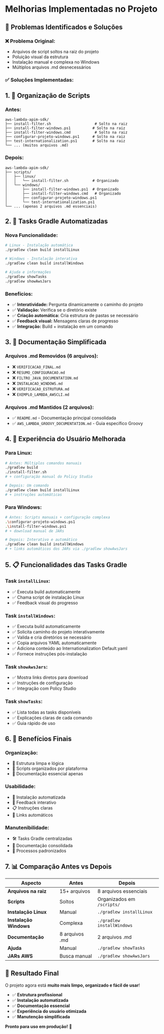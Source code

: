 # Melhorias Implementadas no Projeto

## 🎯 Problemas Identificados e Soluções

### ❌ **Problema Original:**
- Arquivos de script soltos na raiz do projeto
- Poluição visual da estrutura
- Instalação manual e complexa no Windows
- Múltiplos arquivos .md desnecessários

### ✅ **Soluções Implementadas:**

## 1. 📁 Organização de Scripts

### **Antes:**
```
aws-lambda-apim-sdk/
├── install-filter.sh                    # Solto na raiz
├── install-filter-windows.ps1          # Solto na raiz
├── install-filter-windows.cmd           # Solto na raiz
├── configurar-projeto-windows.ps1      # Solto na raiz
├── test-internationalization.ps1       # Solto na raiz
└── ... (muitos arquivos .md)
```

### **Depois:**
```
aws-lambda-apim-sdk/
├── scripts/
│   ├── linux/
│   │   └── install-filter.sh           # Organizado
│   └── windows/
│       ├── install-filter-windows.ps1  # Organizado
│       ├── install-filter-windows.cmd   # Organizado
│       ├── configurar-projeto-windows.ps1
│       └── test-internationalization.ps1
└── ... (apenas 2 arquivos .md essenciais)
```

## 2. 🔧 Tasks Gradle Automatizadas

### **Nova Funcionalidade:**
```bash
# Linux - Instalação automática
./gradlew clean build installLinux

# Windows - Instalação interativa
./gradlew clean build installWindows

# Ajuda e informações
./gradlew showTasks
./gradlew showAwsJars
```

### **Benefícios:**
- ✅ **Interatividade:** Pergunta dinamicamente o caminho do projeto
- ✅ **Validação:** Verifica se o diretório existe
- ✅ **Criação automática:** Cria estrutura de pastas se necessário
- ✅ **Feedback visual:** Mensagens claras de progresso
- ✅ **Integração:** Build + instalação em um comando

## 3. 📖 Documentação Simplificada

### **Arquivos .md Removidos (6 arquivos):**
- ❌ `VERIFICACAO_FINAL.md`
- ❌ `RESUMO_CONFIGURACAO.md`
- ❌ `FILTRO_JAVA_DOCUMENTATION.md`
- ❌ `INSTALACAO_WINDOWS.md`
- ❌ `VERIFICACAO_ESTRUTURA.md`
- ❌ `EXEMPLO_LAMBDA_AWSCLI.md`

### **Arquivos .md Mantidos (2 arquivos):**
- ✅ `README.md` - Documentação principal consolidada
- ✅ `AWS_LAMBDA_GROOVY_DOCUMENTATION.md` - Guia específico Groovy

## 4. 🚀 Experiência do Usuário Melhorada

### **Para Linux:**
```bash
# Antes: Múltiplos comandos manuais
./gradlew build
./install-filter.sh
# + configuração manual do Policy Studio

# Depois: Um comando
./gradlew clean build installLinux
# + instruções automáticas
```

### **Para Windows:**
```bash
# Antes: Scripts manuais + configuração complexa
.\configurar-projeto-windows.ps1
.\install-filter-windows.ps1
# + download manual de JARs

# Depois: Interativo e automático
./gradlew clean build installWindows
# + links automáticos dos JARs via ./gradlew showAwsJars
```

## 5. 📋 Funcionalidades das Tasks Gradle

### **Task `installLinux`:**
- ✅ Executa build automaticamente
- ✅ Chama script de instalação Linux
- ✅ Feedback visual do progresso

### **Task `installWindows`:**
- ✅ Executa build automaticamente
- ✅ Solicita caminho do projeto interativamente
- ✅ Valida e cria diretórios se necessário
- ✅ Copia arquivos YAML automaticamente
- ✅ Adiciona conteúdo ao Internationalization Default.yaml
- ✅ Fornece instruções pós-instalação

### **Task `showAwsJars`:**
- ✅ Mostra links diretos para download
- ✅ Instruções de configuração
- ✅ Integração com Policy Studio

### **Task `showTasks`:**
- ✅ Lista todas as tasks disponíveis
- ✅ Explicações claras de cada comando
- ✅ Guia rápido de uso

## 6. 🎯 Benefícios Finais

### **Organização:**
- 📁 Estrutura limpa e lógica
- 🔧 Scripts organizados por plataforma
- 📖 Documentação essencial apenas

### **Usabilidade:**
- 🚀 Instalação automatizada
- 💬 Feedback interativo
- 📋 Instruções claras
- 🔗 Links automáticos

### **Manutenibilidade:**
- 🛠️ Tasks Gradle centralizadas
- 📝 Documentação consolidada
- 🔄 Processos padronizados

## 7. 📊 Comparação Antes vs Depois

| Aspecto | Antes | Depois |
|---------|-------|--------|
| **Arquivos na raiz** | 15+ arquivos | 8 arquivos essenciais |
| **Scripts** | Soltos | Organizados em `/scripts/` |
| **Instalação Linux** | Manual | `./gradlew installLinux` |
| **Instalação Windows** | Complexa | `./gradlew installWindows` |
| **Documentação** | 8 arquivos .md | 2 arquivos .md |
| **Ajuda** | Manual | `./gradlew showTasks` |
| **JARs AWS** | Busca manual | `./gradlew showAwsJars` |

## 🎉 Resultado Final

O projeto agora está **muito mais limpo, organizado e fácil de usar**!

- ✅ **Estrutura profissional**
- ✅ **Instalação automatizada**
- ✅ **Documentação essencial**
- ✅ **Experiência do usuário otimizada**
- ✅ **Manutenção simplificada**

**Pronto para uso em produção!** 🚀 